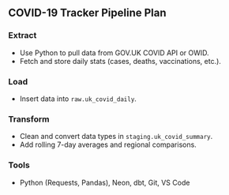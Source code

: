 ## COVID-19 Tracker Pipeline Plan

### Extract
- Use Python to pull data from GOV.UK COVID API or OWID.
- Fetch and store daily stats (cases, deaths, vaccinations, etc.).

### Load
- Insert data into `raw.uk_covid_daily`.

### Transform
- Clean and convert data types in `staging.uk_covid_summary`.
- Add rolling 7-day averages and regional comparisons.

### Tools
- Python (Requests, Pandas), Neon, dbt, Git, VS Code